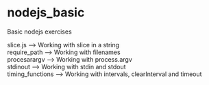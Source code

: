 # nodejs_basic
Basic nodejs exercises

slice.js --> Working with slice in a string <br />
require_path --> Working with filenames <br />
procesarargv --> Working with process.argv <br />
stdinout --> Working with stdin and stdout <br />
timing_functions --> Working with intervals, clearInterval and timeout
